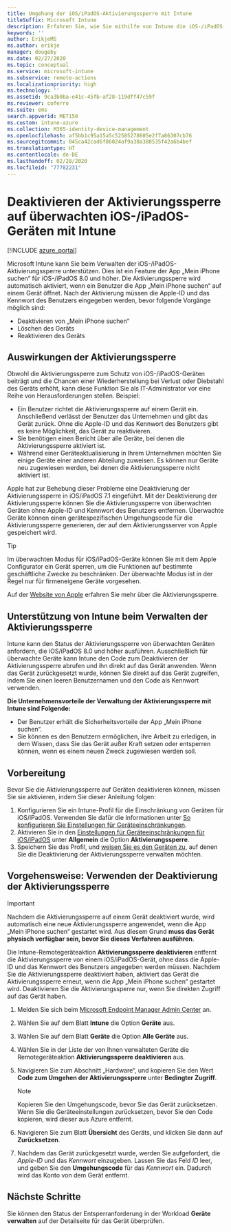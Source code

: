 ```yaml
---
title: Umgehung der iOS/iPadOS-Aktivierungssperre mit Intune
titleSuffix: Microsoft Intune
description: Erfahren Sie, wie Sie mithilfe von Intune die iOS-/iPadOS-Aktivierungssperre umgehen, um auf gesperrte Geräte zuzugreifen.
keywords: ''
author: ErikjeMS
ms.author: erikje
manager: dougeby
ms.date: 02/27/2020
ms.topic: conceptual
ms.service: microsoft-intune
ms.subservice: remote-actions
ms.localizationpriority: high
ms.technology: ''
ms.assetid: 9ca3b0ba-e41c-45fb-af28-119dff47c59f
ms.reviewer: coferro
ms.suite: ems
search.appverid: MET150
ms.custom: intune-azure
ms.collection: M365-identity-device-management
ms.openlocfilehash: af5bb1c95a15a5c52585278605e2f7a86307cb76
ms.sourcegitcommit: 045ca42cad6f86024af9a38a380535f42a6b4bef
ms.translationtype: HT
ms.contentlocale: de-DE
ms.lasthandoff: 02/28/2020
ms.locfileid: "77782231"
---
```

# <a name="disable-activation-lock-on-supervised-iosipados-devices-with-intune"></a>Deaktivieren der Aktivierungssperre auf überwachten iOS-/iPadOS-Geräten mit Intune


[!INCLUDE [azure_portal](../includes/azure_portal.md)]

Microsoft Intune kann Sie beim Verwalten der iOS-/iPadOS-Aktivierungssperre unterstützen. Dies ist ein Feature der App „Mein iPhone suchen“ für iOS-/iPadOS 8.0 und höher. Die Aktivierungssperre wird automatisch aktiviert, wenn ein Benutzer die App „Mein iPhone suchen“ auf einem Gerät öffnet. Nach der Aktivierung müssen die Apple-ID und das Kennwort des Benutzers eingegeben werden, bevor folgende Vorgänge möglich sind:

- Deaktivieren von „Mein iPhone suchen“
- Löschen des Geräts
- Reaktivieren des Geräts

## <a name="how-activation-lock-affects-you"></a>Auswirkungen der Aktivierungssperre

Obwohl die Aktivierungssperre zum Schutz von iOS-/iPadOS-Geräten beiträgt und die Chancen einer Wiederherstellung bei Verlust oder Diebstahl des Geräts erhöht, kann diese Funktion Sie als IT-Administrator vor eine Reihe von Herausforderungen stellen. Beispiel:

- Ein Benutzer richtet die Aktivierungssperre auf einem Gerät ein. Anschließend verlässt der Benutzer das Unternehmen und gibt das Gerät zurück. Ohne die Apple-ID und das Kennwort des Benutzers gibt es keine Möglichkeit, das Gerät zu reaktivieren.
- Sie benötigen einen Bericht über alle Geräte, bei denen die Aktivierungssperre aktiviert ist.
- Während einer Geräteaktualisierung in Ihrem Unternehmen möchten Sie einige Geräte einer anderen Abteilung zuweisen. Es können nur Geräte neu zugewiesen werden, bei denen die Aktivierungssperre nicht aktiviert ist.

Apple hat zur Behebung dieser Probleme eine Deaktivierung der Aktivierungssperre in iOS/iPadOS 7.1 eingeführt. Mit der Deaktivierung der Aktivierungssperre können Sie die Aktivierungssperre von überwachten Geräten ohne Apple-ID und Kennwort des Benutzers entfernen. Überwachte Geräte können einen gerätespezifischen Umgehungscode für die Aktivierungssperre generieren, der auf dem Aktivierungsserver von Apple gespeichert wird.

>[!TIP]
>Im überwachten Modus für iOS/iPadOS-Geräte können Sie mit dem Apple Configurator ein Gerät sperren, um die Funktionen auf bestimmte geschäftliche Zwecke zu beschränken. Der überwachte Modus ist in der Regel nur für firmeneigene Geräte vorgesehen.

Auf der [Website von Apple](https://support.apple.com/HT201365) erfahren Sie mehr über die Aktivierungssperre.

## <a name="how-intune-helps-you-manage-activation-lock"></a>Unterstützung von Intune beim Verwalten der Aktivierungssperre
Intune kann den Status der Aktivierungssperre von überwachten Geräten anfordern, die iOS/iPadOS 8.0 und höher ausführen. Ausschließlich für überwachte Geräte kann Intune den Code zum Deaktivieren der Aktivierungssperre abrufen und ihn direkt auf das Gerät anwenden. Wenn das Gerät zurückgesetzt wurde, können Sie direkt auf das Gerät zugreifen, indem Sie einen leeren Benutzernamen und den Code als Kennwort verwenden.

**Die Unternehmensvorteile der Verwaltung der Aktivierungssperre mit Intune sind Folgende:**

- Der Benutzer erhält die Sicherheitsvorteile der App „Mein iPhone suchen“.
- Sie können es den Benutzern ermöglichen, ihre Arbeit zu erledigen, in dem Wissen, dass Sie das Gerät außer Kraft setzen oder entsperren können, wenn es einem neuen Zweck zugewiesen werden soll.

## <a name="before-you-start"></a>Vorbereitung
Bevor Sie die Aktivierungssperre auf Geräten deaktivieren können, müssen Sie sie aktivieren, indem Sie dieser Anleitung folgen:

1. Konfigurieren Sie ein Intune-Profil für die Einschränkung von Geräten für iOS/iPadOS. Verwenden Sie dafür die Informationen unter [So konfigurieren Sie Einstellungen für Geräteeinschränkungen](/intune-azure/configure-devices/how-to-configure-device-restrictions).
2. Aktivieren Sie in den [Einstellungen für Geräteeinschränkungen für iOS/iPadOS](../configuration/device-restrictions-ios.md) unter **Allgemein** die Option **Aktivierungssperre**.
3. Speichern Sie das Profil, und [weisen Sie es den Geräten zu](../configuration/device-profile-assign.md), auf denen Sie die Deaktivierung der Aktivierungssperre verwalten möchten.


## <a name="how-to-use-disable-activation-lock"></a>Vorgehensweise: Verwenden der Deaktivierung der Aktivierungssperre

>[!IMPORTANT]
>Nachdem die Aktivierungssperre auf einem Gerät deaktiviert wurde, wird automatisch eine neue Aktivierungssperre angewendet, wenn die App „Mein iPhone suchen“ gestartet wird. Aus diesem Grund **muss das Gerät physisch verfügbar sein, bevor Sie dieses Verfahren ausführen**.

Die Intune-Remotegeräteaktion **Aktivierungssperre deaktivieren** entfernt die Aktivierungssperre von einem iOS/iPadOS-Gerät, ohne dass die Apple-ID und das Kennwort des Benutzers angegeben werden müssen. Nachdem Sie die Aktivierungssperre deaktiviert haben, aktiviert das Gerät die Aktivierungssperre erneut, wenn die App „Mein iPhone suchen“ gestartet wird. Deaktivieren Sie die Aktivierungssperre nur, wenn Sie direkten Zugriff auf das Gerät haben.

1. Melden Sie sich beim [Microsoft Endpoint Manager Admin Center](https://go.microsoft.com/fwlink/?linkid=2109431) an.
3. Wählen Sie auf dem Blatt **Intune** die Option **Geräte** aus.
4. Wählen Sie auf dem Blatt **Geräte** die Option **Alle Geräte** aus.
5. Wählen Sie in der Liste der von Ihnen verwalteten Geräte die Remotegeräteaktion **Aktivierungssperre deaktivieren** aus.
6. Navigieren Sie zum Abschnitt „Hardware“, und kopieren Sie den Wert **Code zum Umgehen der Aktivierungssperre** unter **Bedingter Zugriff**.

    >[!NOTE]
    >Kopieren Sie den Umgehungscode, bevor Sie das Gerät zurücksetzen. Wenn Sie die Geräteeinstellungen zurücksetzen, bevor Sie den Code kopieren, wird dieser aus Azure entfernt.

7. Navigieren Sie zum Blatt **Übersicht** des Geräts, und klicken Sie dann auf **Zurücksetzen**.
8. Nachdem das Gerät zurückgesetzt wurde, werden Sie aufgefordert, die *Apple-ID* und das *Kennwort* einzugeben. Lassen Sie das Feld *ID* leer, und geben Sie den **Umgehungscode** für das *Kennwort* ein. Dadurch wird das Konto von dem Gerät entfernt. 


## <a name="next-steps"></a>Nächste Schritte

Sie können den Status der Entsperranforderung in der Workload **Geräte verwalten** auf der Detailseite für das Gerät überprüfen.

